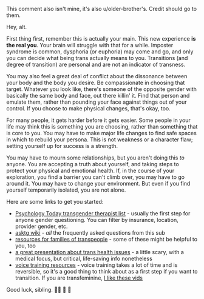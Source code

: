 This comment also isn't mine, it's also u/older-brother's.
Credit should go to them.

Hey, alt.

First thing first, remember this is actually your main. This new experience **is the real you**. Your brain will struggle with that for a while. Imposter syndrome is common, dysphoria (or euphoria) may come and go, and only you can decide what being trans actually means to you. Transitions (and degree of transition) are personal and are not an indicator of transness. 

You may also feel a great deal of conflict about the dissonance between your body and the body you desire. Be compassionate in choosing that target. Whatever you look like, there's someone of the opposite gender with basically the same body and face, out there killin' it. Find that person and emulate them, rather than pounding your face against things out of your control. If you choose to make physical changes, that's okay, too.

For many people, it gets harder before it gets easier. Some people in your life may think this is something you are choosing, rather than something that is core to you. You may have to make major life changes to find safe spaces in which to rebuild your persona. This is not weakness or a character flaw; setting yourself up for success is a strength. 

You may have to mourn some relationships, but you aren't doing this *to* anyone. You are accepting a truth about yourself, and taking steps to protect your physical and emotional health. If, in the course of your exploration, you find a barrier you can't climb over, you may have to go around it. You may have to change your environment. But even if you find yourself temporarily isolated, you are not alone.  

Here are some links to get you started:

- [Psychology Today transgender therapist list](https://therapists.psychologytoday.com/transgender/) - usually the first step for anyone gender questioning. You can filter by insurance, location, provider gender, etc.
- [asktg wiki](https://www.reddit.com/r/asktransgender/wiki/index) - *all* the frequently asked questions from this sub
- [resources for families of transpeople](https://www.reddit.com/r/mypartneristrans/comments/31vo7t/article_roundup_articlesvideos_to_share_with/) - some of these might be helpful to you, too
- [a great presentation about trans health issues](https://drive.google.com/file/d/0B5GqH5rA-mckUUdtdDVmQUhnX28/view) - a little scary, with a medical focus, but critical, life-saving info nonetheless
- [voice training resources](https://www.reddit.com/r/transvoice/wiki/index) - voice training takes a lot of time and is reversible, so it's a good thing to think about as a first step if you want to transition. If you are transfeminine, [I like these vids](https://www.youtube.com/playlist?list=PL0CCD9AF3C587C9A2)

Good luck, sibling. 🏳️‍🌈 🦄 💝
